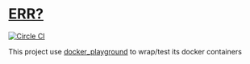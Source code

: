  
[ERR?](https://registry.hub.docker.com/u/brownman/mean/builds_history/115284/)
===
[![Circle CI](https://circleci.com/gh/brownman/docker-images.svg?style=svg)](https://circleci.com/gh/brownman/docker-images)

This project use [docker_playground](https://github.com/brownman/docker_playground) to wrap/test its docker containers
